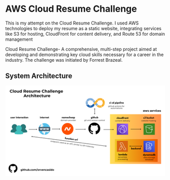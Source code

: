 # AWS Cloud Resume Challenge

This is my attempt on the Cloud Resume Challenge. I used AWS technologies to deploy my resume as a static website, integrating services like S3 for hosting, CloudFront for content delivery, and Route 53 for domain management

Cloud Resume Challenge- A comprehensive, multi-step project aimed at developing and demonstrating key cloud skills necessary for a career in the industry. The challenge was initiated by Forrest Brazeal.




## System Architecture
![Cloud Resume Challenge Architecture](other/cloud-resume-architecture.png)
